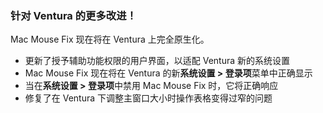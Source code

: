 ### 针对 Ventura 的更多改进！

Mac Mouse Fix 现在将在 Ventura 上完全原生化。

- 更新了授予辅助功能权限的用户界面，以适配 Ventura 新的系统设置
- Mac Mouse Fix 现在将在 Ventura 的新**系统设置 > 登录项**菜单中正确显示
- 当在**系统设置 > 登录项**中禁用 Mac Mouse Fix 时，它将正确响应
- 修复了在 Ventura 下调整主窗口大小时操作表格变得过窄的问题